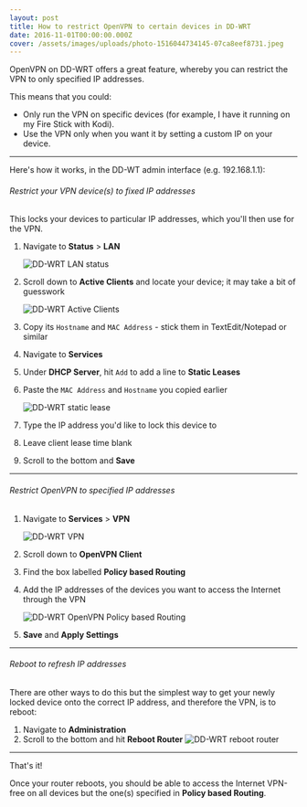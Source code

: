 ```yaml
---
layout: post
title: How to restrict OpenVPN to certain devices in DD-WRT
date: 2016-11-01T00:00:00.000Z
cover: /assets/images/uploads/photo-1516044734145-07ca8eef8731.jpeg
---
```



OpenVPN on DD-WRT offers a great feature, whereby you can restrict the VPN to only specified IP addresses.

This means that you could:

- Only run the VPN on specific devices (for example, I have it running on my Fire Stick with Kodi).
- Use the VPN only when you want it by setting a custom IP on your device.

***

Here's how it works, in the DD-WT admin interface (e.g. 192.168.1.1):

###### Restrict your VPN device(s) to fixed IP addresses

This locks your devices to particular IP addresses, which you'll then use for the VPN.

1. Navigate to **Status** > **LAN**

    ![DD-WRT LAN status](/assets/images/uploads/Screen-Shot-2016-10-23-at-22.18.07.png)
1. Scroll down to **Active Clients** and locate your device; it may take a bit of guesswork

    ![DD-WRT Active Clients](/assets/images/uploads/Screen-Shot-2016-10-23-at-22.30.00.jpg)
1. Copy its `Hostname` and `MAC Address` - stick them in TextEdit/Notepad or similar
1. Navigate to **Services**
1. Under **DHCP Server**, hit `Add` to add a line to **Static Leases**
1. Paste the `MAC Address` and `Hostname` you copied earlier

    ![DD-WRT static lease](/assets/images/uploads/Screen-Shot-2016-10-23-at-22.36.09.jpg)
1. Type the IP address you'd like to lock this device to
1. Leave client lease time blank
1. Scroll to the bottom and **Save**


***

###### Restrict OpenVPN to specified IP addresses

1. Navigate to **Services** > **VPN**

      ![DD-WRT VPN](/assets/images/uploads/Screen-Shot-2016-10-23-at-22.06.33.png)
1. Scroll down to **OpenVPN Client**
1. Find the box labelled **Policy based Routing**
1. Add the IP addresses of the devices you want to access the Internet through the VPN

    ![DD-WRT OpenVPN Policy based Routing](/assets/images/uploads/Screen-Shot-2016-10-23-at-22.15.45.png)
1. **Save** and **Apply Settings**

***

###### Reboot to refresh IP addresses

There are other ways to do this but the simplest way to get your newly locked device onto the correct IP address, and therefore the VPN, is to reboot:

1. Navigate to **Administration**
1. Scroll to the bottom and hit **Reboot Router**
    ![DD-WRT reboot router](/assets/images/uploads/Screen-Shot-2016-10-23-at-23.10.08.png)

***

That's it!

Once your router reboots, you should be able to access the Internet VPN-free on all devices but the one(s) specified in **Policy based Routing**.
